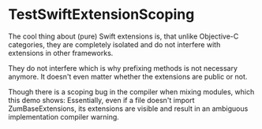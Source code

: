 # TestSwiftExtensionScoping

The cool thing about (pure) Swift extensions is, that unlike Objective-C
categories, they are completely isolated and do not interfere with
extensions in other frameworks.

They do not interfere which is why prefixing methods is not necessary anymore.
It doesn't even matter whether the extensions are public or not.


Though there is a scoping bug in the compiler when mixing modules, which this
demo shows:
Essentially, even if a file doesn't import ZumBaseExtensions, its extensions
are visible and result in an ambiguous implementation compiler warning.
